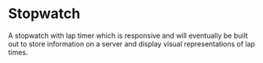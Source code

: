 # Stopwatch

A stopwatch with lap timer which is responsive and will eventually be built out to store information on a server and display visual representations of lap times.